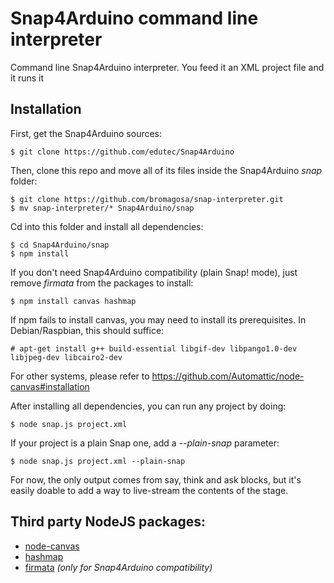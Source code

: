 # Snap4Arduino command line interpreter
Command line Snap4Arduino interpreter. You feed it an XML project file and it runs it

## Installation

First, get the Snap4Arduino sources:

```
$ git clone https://github.com/edutec/Snap4Arduino
```

Then, clone this repo and move all of its files inside the Snap4Arduino _snap_ folder:

```
$ git clone https://github.com/bromagosa/snap-interpreter.git
$ mv snap-interpreter/* Snap4Arduino/snap
```

Cd into this folder and install all dependencies:

```
$ cd Snap4Arduino/snap
$ npm install
```

If you don't need Snap4Arduino compatibility (plain Snap! mode), just remove _firmata_ from the packages to install:

```
$ npm install canvas hashmap
```

If npm fails to install canvas, you may need to install its prerequisites. In Debian/Raspbian, this should suffice:

```
# apt-get install g++ build-essential libgif-dev libpango1.0-dev libjpeg-dev libcairo2-dev
```

For other systems, please refer to https://github.com/Automattic/node-canvas#installation

After installing all dependencies, you can run any project by doing:

```
$ node snap.js project.xml
```

If your project is a plain Snap one, add a _--plain-snap_ parameter:

```
$ node snap.js project.xml --plain-snap
```

For now, the only output comes from say, think and ask blocks, but it's easily doable to add a way to live-stream the contents of the stage.

## Third party NodeJS packages:
* [node-canvas](https://github.com/Automattic/node-canvas)
* [hashmap](https://www.npmjs.com/package/hashmap)
* [firmata](https://github.com/jgautier/firmata) _(only for Snap4Arduino compatibility)_
